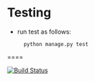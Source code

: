 Testing
=======

* run test as follows:

        python manage.py test

====

[![Build Status](https://travis-ci.org/unicefuganda/uSurvey.svg)](https://travis-ci.org/unicefuganda/uSurvey)